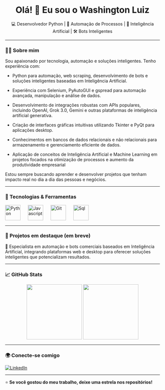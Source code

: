 <h1 align="center">Olá! 👋 Eu sou o Washington Luiz</h1>

<p align="center">
  💻 Desenvolvedor Python | 🤖 Automação de Processos | 🧠 Inteligência Artificial | 🛠️ Bots Inteligentes
</p>

---

### 🧑‍💻 Sobre mim

Sou apaixonado por tecnologia, automação e soluções inteligentes. Tenho experiência com:

- Python para automação, web scraping, desenvolvimento de bots e soluções inteligentes baseadas em Inteligência Artificial.

- Experiência com Selenium, PyAutoGUI e gspread para automação avançada, manipulação e análise de dados.

- Desenvolvimento de integrações robustas com APIs populares, incluindo OpenAI, Grok 3.0, Gemini e outras plataformas de inteligência artificial generativa.

- Criação de interfaces gráficas intuitivas utilizando Tkinter e PyQt para aplicações desktop.

- Conhecimentos em bancos de dados relacionais e não relacionais para armazenamento e gerenciamento eficiente de dados.

- Aplicação de conceitos de Inteligência Artificial e Machine Learning em projetos focados na otimização de processos e aumento da produtividade empresarial

Estou sempre buscando aprender e desenvolver projetos que tenham impacto real no dia a dia das pessoas e negócios.

---

### 🚀 Tecnologias & Ferramentas

<p>
  <img src="https://www.svgrepo.com/show/354238/python.svg" alt="Python" title="Python" width="50" style="margin-right: 20px;"/>
  <img src="https://www.svgrepo.com/show/349419/javascript.svg" alt="Javascript" title="Javascript" width="50" style="margin-right: 20px;"/>
  <img src="https://www.svgrepo.com/show/353782/git-icon.svg" alt="Git" title="Git" width="50" style="margin-right: 20px;"/>
  <img src="https://www.svgrepo.com/show/331760/sql-database-generic.svg" alt="Sql" title="Sql" width="50"/>
</p>


---

### 📌 Projetos em destaque (em breve)

🔧 Especialista em automação e bots comerciais baseados em Inteligência Artificial, integrando plataformas web e desktop para oferecer soluções inteligentes que potencializam resultados.

---

### 📈 GitHub Stats

<p align="center">
  <img height="180em" src="https://github-readme-stats.vercel.app/api?username=WashingtonLuiz2312&show_icons=true&theme=tokyonight"/>
  <img height="180em" src="https://github-readme-stats.vercel.app/api/top-langs/?username=WashingtonLuiz2312&layout=compact&theme=tokyonight"/>
</p>

---

### 🌍 Conecte-se comigo

[![LinkedIn](https://img.shields.io/badge/-LinkedIn-0A66C2?style=flat&logo=linkedin&logoColor=white)](www.linkedin.com/in/washington-luiz-b15b96236)

---

⭐ **Se você gostou do meu trabalho, deixe uma estrela nos repositórios!**
